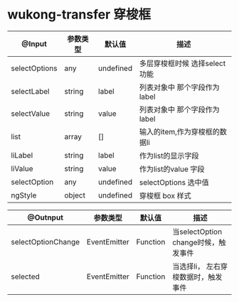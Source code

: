 # wukong-transfer 穿梭框
|@Input|参数类型|默认值|描述|
|----|---|---|--|
|selectOptions| any| undefined |多层穿梭框时候 选择select功能|
|selectLabel| string| label |列表对象中 那个字段作为label|
|selectValue| string| value |列表对象中 那个字段作为label|
|list| array|[]|输入的item,作为穿梭框的数据li|
|liLabel| string | label | 作为list的显示字段|
|liValue| string |value| 作为list的value 字段|
|selectOption| any| undefined| selectOptions 选中值|
|ngStyle| object| undefined| 穿梭框 box 样式|


|@Outnput|参数类型|默认值|描述|
|----|---|---|--|
|selectOptionChange| EventEmitter| Function | 当selectOption change时候，触发事件|
|selected| EventEmitter| Function | 当选择li， 左右穿梭数据时，触发事件|
